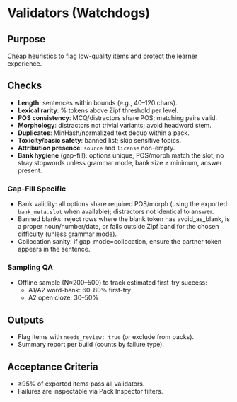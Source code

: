 # Validators (Watchdogs)

## Purpose

Cheap heuristics to flag low-quality items and protect the learner experience.

## Checks

- **Length**: sentences within bounds (e.g., 40–120 chars).
- **Lexical rarity**: % tokens above Zipf threshold per level.
- **POS consistency**: MCQ/distractors share POS; matching pairs valid.
- **Morphology**: distractors not trivial variants; avoid headword stem.
- **Duplicates**: MinHash/normalized text dedup within a pack.
- **Toxicity/basic safety**: banned list; skip sensitive topics.
- **Attribution presence**: `source` and `license` non-empty.
- **Bank hygiene** (gap-fill): options unique, POS/morph match the slot, no stray stopwords unless grammar mode, bank size ≥ minimum, answer present.

### Gap-Fill Specific

- Bank validity: all options share required POS/morph (using the exported `bank_meta.slot` when available); distractors not identical to answer.
- Banned blanks: reject rows where the blank token has avoid_as_blank, is a proper noun/number/date, or falls outside Zipf band for the chosen difficulty (unless grammar mode).
- Collocation sanity: if gap_mode=collocation, ensure the partner token appears in the sentence.

### Sampling QA

- Offline sample (N≈200–500) to track estimated first-try success:
  - A1/A2 word-bank: 60–80% first-try
  - A2 open cloze: 30–50%

## Outputs

- Flag items with `needs_review: true` (or exclude from packs).
- Summary report per build (counts by failure type).

## Acceptance Criteria

- ≥95% of exported items pass all validators.
- Failures are inspectable via Pack Inspector filters.
